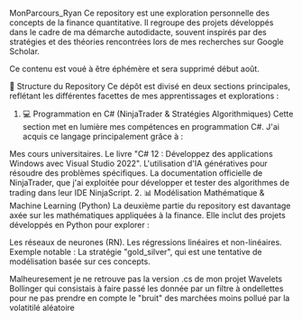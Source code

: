 MonParcours_Ryan
Ce repository est une exploration personnelle des concepts de la finance quantitative. Il regroupe des projets développés dans le cadre de ma démarche autodidacte, souvent inspirés par des stratégies et des théories rencontrées lors de mes recherches sur Google Scholar.

Ce contenu est voué à être éphémère et sera supprimé début août.

🚀 Structure du Repository
Ce dépôt est divisé en deux sections principales, reflétant les différentes facettes de mes apprentissages et explorations :

1. 💻 Programmation en C# (NinjaTrader & Stratégies Algorithmiques)
Cette section met en lumière mes compétences en programmation C#. J'ai acquis ce langage principalement grâce à :

Mes cours universitaires.
Le livre "C# 12 : Développez des applications Windows avec Visual Studio 2022".
L'utilisation d'IA génératives pour résoudre des problèmes spécifiques.
La documentation officielle de NinjaTrader, que j'ai exploitée pour développer et tester des algorithmes de trading dans leur IDE NinjaScript.
2. 📊 Modélisation Mathématique & Machine Learning (Python)
La deuxième partie du repository est davantage axée sur les mathématiques appliquées à la finance. Elle inclut des projets développés en Python pour explorer :

Les réseaux de neurones (RN).
Les régressions linéaires et non-linéaires.
Exemple notable : La stratégie "gold_silver", qui est une tentative de modélisation basée sur ces concepts.

Malheuresement je ne retrouve pas la version .cs de mon projet Wavelets Bollinger qui consistais à faire passé les donnée par un filtre à ondellettes pour ne pas prendre en compte le "bruit" des marchées moins pollué par la volatitilé aléatoire 
